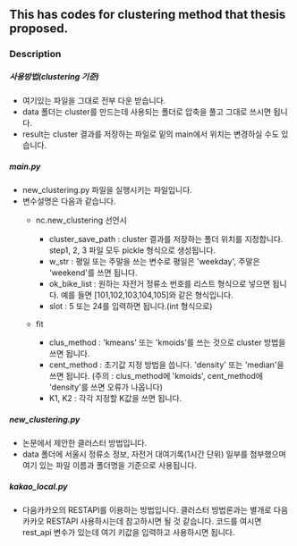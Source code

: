## This has codes for clustering method that thesis proposed. 

### Description

##### 사용방법(clustering 기준)
* 여기있는 파일을 그대로 전부 다운 받습니다.
* data 폴더는 cluster를 만드는데 사용되는 폴더로 압축을 풀고 그대로 쓰시면 됩니다.
* result는 cluster 결과를 저장하는 파일로 밑의 main에서 위치는 변경하실 수도 있습니다.

##### main.py 
* new_clustering.py 파일을 실행시키는 파일입니다.
* 변수설명은 다음과 같습니다.
  * nc.new_clustering 선언시
    * cluster_save_path : cluster 결과를 저장하는 폴더 위치를 지정합니다. step1, 2, 3 파일 모두 pickle 형식으로 생성됩니다.
    * w_str : 평일 또는 주말을 쓰는 변수로 평일은 'weekday', 주말은 'weekend'를 쓰면 됩니다.
    * ok_bike_list : 원하는 자전거 정류소 번호를 리스트 형식으로 넣으면 됩니다. 예를 들면 [101,102,103,104,105]와 같은 형식입니다.
    * slot : 5 또는 24를 입력하면 됩니다.(int 형식으로)

  * fit 
    * clus_method : 'kmeans' 또는 'kmoids'를 쓰는 것으로 cluster 방법을 쓰면 됩니다.
    * cent_method : 초기값 지정 방법을 씁니다. 'density' 또는 'median'을 쓰면 됩니다.
    (주의 : clus_method에 'kmoids', cent_method에 'density'를 쓰면 오류가 나옵니다)
    * K1, K2 : 각각 지정할 K값을 쓰면 됩니다.

##### new_clustering.py
* 논문에서 제안한 클러스터 방법입니다.
* data 폴더에 서울시 정류소 정보, 자전거 대여기록(1시간 단위) 일부를 첨부했으며 여기 있는 파일 이름과 폴더명을 기준으로 사용됩니다.

##### kakao_local.py
* 다음카카오의 RESTAPI를 이용하는 방법입니다. 클러스터 방법론과는 별개로 다음카카오 RESTAPI 사용하시는데 참고하시면 될 것 같습니다. 코드를 여시면 rest_api 변수가 있는데 여기 키값을 입력하고 사용하시면 됩니다.

